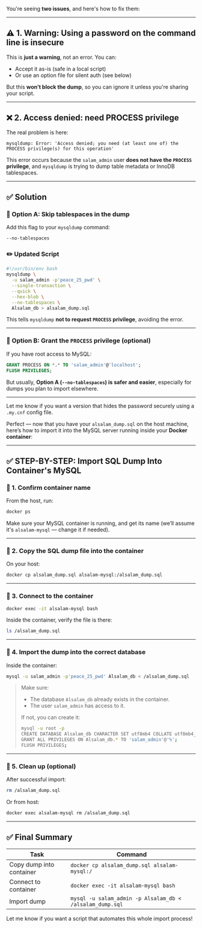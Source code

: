 You're seeing **two issues**, and here's how to fix them:

---

## ⚠️ 1. **Warning: Using a password on the command line is insecure**

This is **just a warning**, not an error. You can:

* Accept it as-is (safe in a local script)
* Or use an option file for silent auth (see below)

But this **won’t block the dump**, so you can ignore it unless you're sharing your script.

---

## ❌ 2. **Access denied: need PROCESS privilege**

The real problem is here:

```
mysqldump: Error: 'Access denied; you need (at least one of) the PROCESS privilege(s) for this operation'
```

This error occurs because the `salam_admin` user **does not have the `PROCESS` privilege**, and `mysqldump` is trying to dump table metadata or InnoDB tablespaces.

---

## ✅ Solution

### 🔹 Option A: Skip tablespaces in the dump

Add this flag to your `mysqldump` command:

```bash
--no-tablespaces
```

### ✏️ Updated Script

```bash
#!/usr/bin/env bash
mysqldump \
  -u salam_admin -p'peace_25_pwd' \
  --single-transaction \
  --quick \
  --hex-blob \
  --no-tablespaces \
  Alsalam_db > alsalam_dump.sql
```

This tells `mysqldump` **not to request `PROCESS` privilege**, avoiding the error.

---

### 🔹 Option B: Grant the `PROCESS` privilege (optional)

If you have root access to MySQL:

```sql
GRANT PROCESS ON *.* TO 'salam_admin'@'localhost';
FLUSH PRIVILEGES;
```

But usually, **Option A (`--no-tablespaces`) is safer and easier**, especially for dumps you plan to import elsewhere.

---

Let me know if you want a version that hides the password securely using a `.my.cnf` config file.

Perfect — now that you have your `alsalam_dump.sql` on the host machine, here’s how to import it into the MySQL server running inside your **Docker container**:

---

## ✅ STEP-BY-STEP: Import SQL Dump Into Container's MySQL

### 🔸 1. Confirm container name

From the host, run:

```bash
docker ps
```

Make sure your MySQL container is running, and get its name (we’ll assume it's `alsalam-mysql` — change it if needed).

---

### 🔸 2. Copy the SQL dump file into the container

On your host:

```bash
docker cp alsalam_dump.sql alsalam-mysql:/alsalam_dump.sql
```

---

### 🔸 3. Connect to the container

```bash
docker exec -it alsalam-mysql bash
```

Inside the container, verify the file is there:

```bash
ls /alsalam_dump.sql
```

---

### 🔸 4. Import the dump into the correct database

Inside the container:

```bash
mysql -u salam_admin -p'peace_25_pwd' Alsalam_db < /alsalam_dump.sql
```

> Make sure:
>
> * The database `Alsalam_db` already exists in the container.
> * The user `salam_admin` has access to it.
>
> If not, you can create it:
>
> ```bash
> mysql -u root -p
> CREATE DATABASE Alsalam_db CHARACTER SET utf8mb4 COLLATE utf8mb4_general_ci;
> GRANT ALL PRIVILEGES ON Alsalam_db.* TO 'salam_admin'@'%';
> FLUSH PRIVILEGES;
> ```

---

### 🔸 5. Clean up (optional)

After successful import:

```bash
rm /alsalam_dump.sql
```

Or from host:

```bash
docker exec alsalam-mysql rm /alsalam_dump.sql
```

---

## ✅ Final Summary

| Task                     | Command                                                  |
| ------------------------ | -------------------------------------------------------- |
| Copy dump into container | `docker cp alsalam_dump.sql alsalam-mysql:/`             |
| Connect to container     | `docker exec -it alsalam-mysql bash`                     |
| Import dump              | `mysql -u salam_admin -p Alsalam_db < /alsalam_dump.sql` |

Let me know if you want a script that automates this whole import process!
